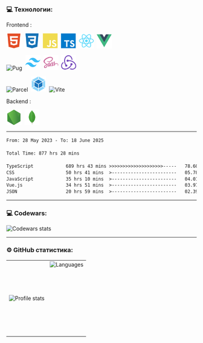 
### 💻 Технологии:

Frontend :

<div>
  <img src="https://github.com/devicons/devicon/blob/master/icons/html5/html5-plain.svg" title="HTML" alt="HTML" width="40" height="40"/>&nbsp;
  <img src="https://github.com/devicons/devicon/blob/master/icons/css3/css3-plain.svg" title="CSS" alt="CSS" width="40" height="40"/>&nbsp;
  <img src="https://github.com/devicons/devicon/blob/master/icons/javascript/javascript-plain.svg" title="Javascript" alt="Javascript" width="40" height="40"/>&nbsp;
  <img src="https://github.com/devicons/devicon/blob/master/icons/typescript/typescript-plain.svg" title="Typescript" alt="Typescript" width="40" height="40"/>&nbsp;
  <img src="https://github.com/devicons/devicon/blob/master/icons/react/react-original.svg" title="React" alt="React" width="40" height="40"/>&nbsp;
  <img src="https://github.com/devicons/devicon/blob/master/icons/vuejs/vuejs-original.svg" title="Vue" alt="Vue" width="40" height="40"/>&nbsp;

  <img src="https://cdn.rawgit.com/pugjs/pug-logo/eec436cee8fd9d1726d7839cbe99d1f694692c0c/SVG/pug-final-logo-_-colour-128.svg" title="Pug" alt="Pug" width="40" height="40"/>&nbsp;
  <img src="https://github.com/devicons/devicon/blob/master/icons/tailwindcss/tailwindcss-original.svg" title="Tailwindcss" alt="Tailwindcss" width="40" height="40"/>&nbsp;
  <img src="https://github.com/devicons/devicon/blob/master/icons/sass/sass-original.svg" title="Scss/sass" alt="Scss/sass" width="40" height="40"/>&nbsp;
  <img src="https://github.com/devicons/devicon/blob/master/icons/redux/redux-original.svg" title="Redux / Redux toolkit" alt="Redux / Redux toolkit" width="40" height="40"/>&nbsp;
  
  <img src="https://parceljs.org/assets/og.png" title="Parcel" alt="Parcel" width="40" height="40"/>&nbsp;
  <img src="https://github.com/devicons/devicon/blob/master/icons/webpack/webpack-original.svg" title="Webpack" alt="Webpack" height="40"/>&nbsp;
 <img src="https://vitejs.dev/logo.svg" title="Vite" alt="Vite" width="40" height="40"/>&nbsp;
</div>

<div>
  <p>Backend : </p>
  <img src="https://github.com/devicons/devicon/blob/master/icons/nodejs/nodejs-original.svg" title="NodeJS" alt="NodeJS" width="40" height="40"/>&nbsp;
  <img src="https://github.com/devicons/devicon/blob/master/icons/mongodb/mongodb-original.svg" title="MongoDB" alt="MongoDB" width="40" height="40"/>&nbsp;
</div>

---
<!--START_SECTION:waka-->

```txt
From: 28 May 2023 - To: 18 June 2025

Total Time: 877 hrs 28 mins

TypeScript            689 hrs 43 mins >>>>>>>>>>>>>>>>>>>>-----   78.60 %
CSS                   50 hrs 41 mins  >------------------------   05.78 %
JavaScript            35 hrs 10 mins  >------------------------   04.01 %
Vue.js                34 hrs 51 mins  >------------------------   03.97 %
JSON                  20 hrs 59 mins  >------------------------   02.39 %
```

<!--END_SECTION:waka-->
---

### 💻 Codewars:

![Codewars stats](https://www.codewars.com/users/Hym1ack/badges/large)

---

### ⚙️ GitHub статистика:

<table>
  <tr>
    <td>
      <img align="left" src="https://github-readme-stats.vercel.app/api?username=hym1ack&show_icons=true&theme=monokai" alt="Profile stats" />
    </td>
    <td>
      <img height="195px" align="right" alt="Languages" src="https://github-readme-stats-sigma-five.vercel.app/api/top-langs/?username=Hym1ack&layout=compact&theme=monokai&hide=css" />
    </td>
  </tr>
</table>
